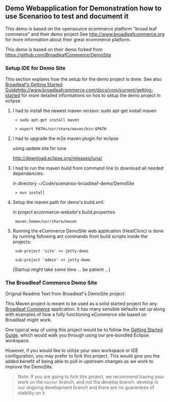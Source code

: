 ## Demo Webapplication for Demonstration how to use Scenarioo to test and document it

This demo is based on the opensource ecommerce platform "broad leaf commerce" and their demo project
See http://www.broadleafcommerce.org for more information about their great ecommerce platform.

This demo is based on their demo forked from 
https://github.com/BroadleafCommerce/DemoSite

### Setup IDE for Demo Site

This section explains how the setup for the demo project is done.
See also [Broadleaf's Getting Started Guide](http://docs.broadleafcommerce.org/current/Getting-Started.html)http://www.broadleafcommerce.com/docs/core/current/getting-started for more detailed informations on hos to setup the demo project in eclipse.


1. I had to install the newest maven version: sudo apt-get install maven

        > sudo apt-get install maven

		> export PATH=/usr/share/maven/bin:$PATH


2. I had to upgrade the m2e maven plugin for eclipse

	using update site for luna 

	http://download.eclipse.org/releases/luna/


3. I had to run the maven build from command line to download all needed dependencies:

	in directory ~/Code/scenarioo-broadleaf-demo/DemoSite

        > mvn install


4. Setup the maven path for demo's build.xml:

	in project ecommerce-website's build.properties

		maven.home=/usr/share/maven


5. Running the eCommerce DemoSite web application (HeatClinic) is done by running following ant commands from build scripts inside the projects:

		sub-project 'site' >> jetty-demo

		sub-project 'admin' >> jetty-demo

	(Startup might take some time ... be patient ...)


### The Broadleaf Commerce Demo Site

Original Readme Text from Broadleaf's DemoSite project:

This Maven project is meant to be used as a solid started project for any [Broadleaf Commerce](http://www.broadleafcommerce.org) application. It has many sensible defaults set up along with examples of how a fully functioning eCommerce site based on Broadleaf might work.

One typical way of using this project would be to follow the [Getting Started Guide](http://docs.broadleafcommerce.org/current/Getting-Started.html), which would walk you through using our pre-bundled Eclipse workspace.

However, if you would like to utilize your own workspace or IDE configuration, you may prefer to fork this project. This would give you the added benefit of being able to pull in upstream changes as we work to improve the DemoSite.

> Note: If you are going to fork this project, we recommend basing your work on the `master` branch, and not the develop branch. develop is our ongoing development branch and there are no guarantees of stability on it.


